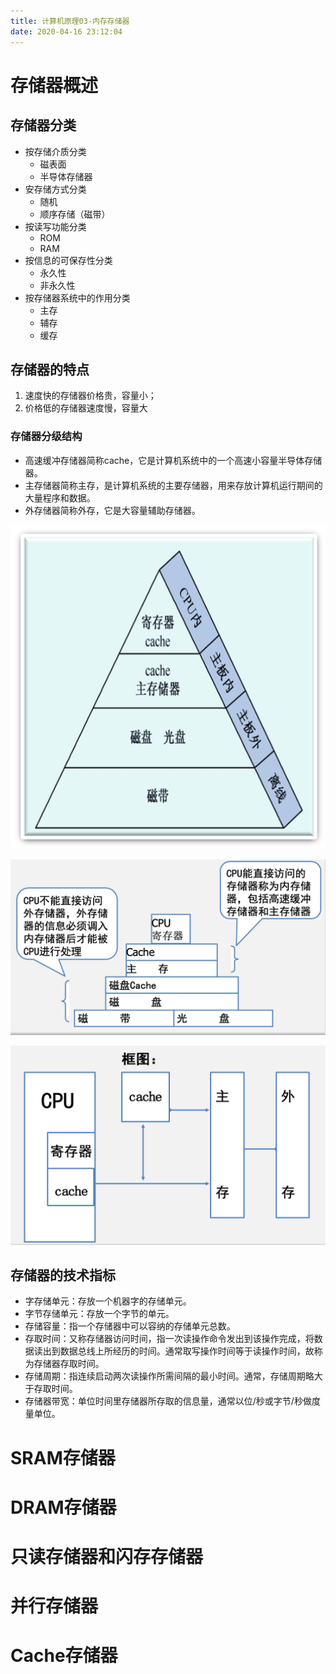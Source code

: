 ```yaml
---
title: 计算机原理03-内存存储器
date: 2020-04-16 23:12:04
---
```


# 存储器概述

## 存储器分类

- 按存储介质分类
  - 磁表面
  - 半导体存储器
- 安存储方式分类
  - 随机
  - 顺序存储（磁带）
- 按读写功能分类
  - ROM
  - RAM
- 按信息的可保存性分类
  - 永久性
  - 非永久性
- 按存储器系统中的作用分类
  - 主存
  - 辅存
  - 缓存

## 存储器的特点

1. 速度快的存储器价格贵，容量小；
2. 价格低的存储器速度慢，容量大

### 存储器分级结构

- 高速缓冲存储器简称cache，它是计算机系统中的一个高速小容量半导体存储器。
- 主存储器简称主存，是计算机系统的主要存储器，用来存放计算机运行期间的大量程序和数据。
- 外存储器简称外存，它是大容量辅助存储器。

![存储器的分级结构1](./计算机原理03-内存存储器/存储器的分级结构1.png)

![存储器的分级结构2](./计算机原理03-内存存储器/存储器的分级结构2.png)

![存储器的分级结构3](./计算机原理03-内存存储器/存储器的分级结构3.png)

## 存储器的技术指标

- 字存储单元：存放一个机器字的存储单元。
- 字节存储单元：存放一个字节的单元。
- 存储容量：指一个存储器中可以容纳的存储单元总数。
- 存取时间：又称存储器访问时间，指一次读操作命令发出到该操作完成，将数据读出到数据总线上所经历的时间。通常取写操作时间等于读操作时间，故称为存储器存取时间。
- 存储周期：指连续启动两次读操作所需间隔的最小时间。通常，存储周期略大于存取时间。
- 存储器带宽：单位时间里存储器所存取的信息量，通常以位/秒或字节/秒做度量单位。

# SRAM存储器

# DRAM存储器

# 只读存储器和闪存存储器

# 并行存储器

# Cache存储器